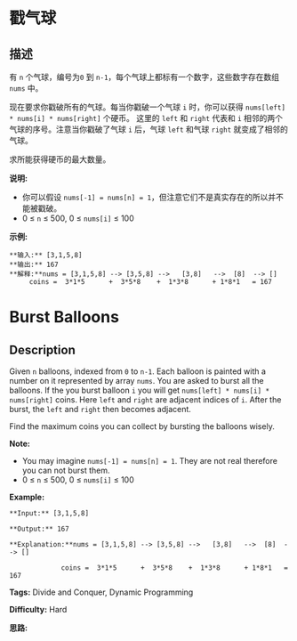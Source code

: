# 戳气球

## 描述

有 `n` 个气球，编号为`0` 到 `n-1`，每个气球上都标有一个数字，这些数字存在数组 `nums` 中。

现在要求你戳破所有的气球。每当你戳破一个气球 `i` 时，你可以获得 `nums[left] * nums[i] * nums[right]` 个硬币。 这里的 `left` 和 `right` 代表和 `i` 相邻的两个气球的序号。注意当你戳破了气球 `i` 后，气球 `left` 和气球 `right` 就变成了相邻的气球。

求所能获得硬币的最大数量。

**说明:**

  * 你可以假设 `nums[-1] = nums[n] = 1`，但注意它们不是真实存在的所以并不能被戳破。
  * 0 ≤ `n` ≤ 500, 0 ≤ `nums[i]` ≤ 100

**示例:**

    
    
    **输入:** [3,1,5,8]
    **输出:** 167 
    **解释:**nums = [3,1,5,8] --> [3,5,8] -->   [3,8]   -->  [8]  --> []
         coins =  3*1*5      +  3*5*8    +  1*3*8      + 1*8*1   = 167
    



# Burst Balloons

## Description



Given `n` balloons, indexed from `0` to `n-1`. Each balloon is painted with a number on it represented by array `nums`. You are asked to burst all the balloons. If the you burst balloon `i` you will get `nums[left] * nums[i] * nums[right]` coins. Here `left` and `right` are adjacent indices of `i`. After the burst, the `left` and `right` then becomes adjacent.

Find the maximum coins you can collect by bursting the balloons wisely.

**Note:**

  * You may imagine `nums[-1] = nums[n] = 1`. They are not real therefore you can not burst them.
  * 0 ≤ `n` ≤ 500, 0 ≤ `nums[i]` ≤ 100

**Example:**

    
    
    **Input:** [3,1,5,8]
    **Output:** 167 
    **Explanation:**nums = [3,1,5,8] --> [3,5,8] -->   [3,8]   -->  [8]  --> []
                 coins =  3*1*5      +  3*5*8    +  1*3*8      + 1*8*1   = 167
    


**Tags:** Divide and Conquer, Dynamic Programming

**Difficulty:** Hard

**思路:**
